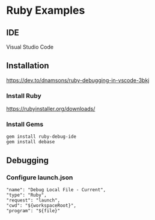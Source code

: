 # Ruby Examples

## IDE

Visual Studio Code


## Installation

https://dev.to/dnamsons/ruby-debugging-in-vscode-3bkj

### Install Ruby

https://rubyinstaller.org/downloads/

### Install Gems

```
gem install ruby-debug-ide
gem install debase
```


## Debugging

### Configure launch.json

```
"name": "Debug Local File - Current",
"type": "Ruby",
"request": "launch",
"cwd": "${workspaceRoot}",
"program": "${file}"
```

